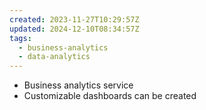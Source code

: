 ```yaml
---
created: 2023-11-27T10:29:57Z
updated: 2024-12-10T08:34:57Z
tags:
  - business-analytics
  - data-analytics
---
```

- Business analytics service
- Customizable dashboards can be created